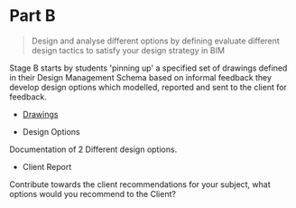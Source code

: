 # Part B

> Design and analyse different options by defining evaluate different design tactics to satisfy your design strategy in BIM 

Stage B starts by students 'pinning up' a specified set of drawings defined in their Design Management Schema based on informal feedback they develop design options which modelled, reported and sent to the client for feedback.

* [Drawings](/41936/Deliverables/B_Drawings)


* Design Options 

Documentation of 2 Different design options. 

* Client Report 

Contribute towards the client recommendations for your subject, what options would you recommend to the Client? 
